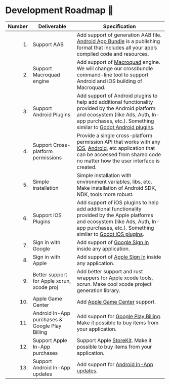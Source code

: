 # Development Roadmap :nut_and_bolt:

| Number | Deliverable | Specification |
| -----: | ----------- | ------------- |
| 1. | Support AAB | Add support of generation AAB file. [Android App Bundle](https://developer.android.com/guide/app-bundle) is a publishing format that includes all your app’s compiled code and resources. |  
| 2. | Support Macroquad engine | Add support of [Macroquad](https://macroquad.rs/) engine. We will change our crossbundle command-line tool to support Android and iOS building of Macroquad. |  
| 3. | Support Android Plugins | Add support of Android plugins to help add additional functionality provided by the Android platform and ecosystem (like Ads, Auth, In-app purchases, etc.). Something similar to [Godot Android plugins](https://docs.godotengine.org/en/stable/tutorials/plugins/android/android_plugin.html). |  
| 4. | Support Cross-platform permissions | Provide a single cross-platform permission API that works with any [iOS](https://developer.apple.com/design/human-interface-guidelines/ios/app-architecture/accessing-user-data/), [Android](https://developer.android.com/games/develop/permissions), etc application that can be accessed from shared code no matter how the user interface is created. |  
| 5. | Simple installation | Simple installation with environment variables, libs, etc. Make installation of Android SDK, NDK, tools more robust. |  
| 6. | Support iOS Plugins | Add support of iOS plugins to help add additional functionality provided by the Apple platforms and ecosystem (like Ads, Auth, In-app purchases, etc.). Something similar to [Godot iOS plugins](https://docs.godotengine.org/en/stable/tutorials/platform/ios/ios_plugin.html). |  
| 7. | Sign in with Google | Add support of [Google Sign In](https://developers.google.com/games/services/common/concepts/sign-in) inside any application. |  
| 8. | Sign in with Apple | Add support of [Apple Sign In](https://github.com/lupidan/apple-signin-unity) inside any application. |  
| 9. | Better support for Apple xcrun, xcode proj | Add better support and rust wrappers for Apple xcode tools, xcrun. Make cool xcode project generation library. |  
| 10. | Apple Game Center | Add [Apple Game Center](https://developer.apple.com/documentation/gamekit) support. |  
| 11. | Android In-App purchases & Google Play Billing | Add support for [Google Play Billing](https://github.com/godotengine/godot-google-play-billing). Make it possible to buy items from your application. |  
| 12. | Support Apple In-App purchases | Support Apple [StoreKit](https://developer.apple.com/documentation/storekit/in-app_purchase). Make it possible to buy items from your application. |  
| 13. | Support Android In-App updates | Add support for [Android In-App updates](https://developer.android.com/guide/playcore/in-app-updates). |  
